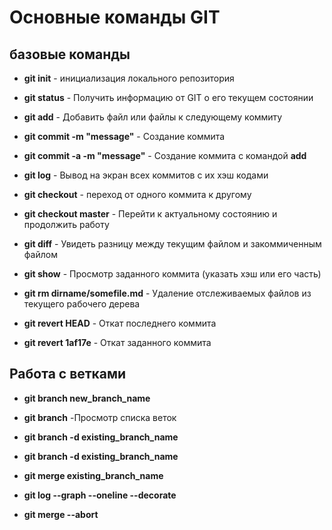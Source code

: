 # Основные команды GIT
## базовые команды

*  **git init** - 
 инициализация локального репозитория

*  **git status** - 
 Получить информацию от GIT о его текущем состоянии

 *  **git add** - 
 Добавить файл или файлы к следующему коммиту

  *  **git commit -m "message"** - 
 Создание коммита

  *  **git commit -a -m "message"** - 
 Создание коммита с командой **add**

   *  **git log** - 
 Вывод на экран всех коммитов с их хэш кодами

   *  **git checkout** - 
 переход от одного коммита к другому

   *  **git checkout master** - Перейти к актуальному состоянию и продолжить работу

*  **git diff** - Увидеть разницу между текущим файлом и закоммиченным файлом

*  **git show** - Просмотр заданного коммита (указать хэш или его часть)

*  **git rm dirname/somefile.md** - Удаление отслеживаемых файлов из текущего рабочего дерева

*  **git revert HEAD** - Откат последнего коммита

*  **git revert 1af17e** - Откат заданного коммита

## Работа с ветками

*  **git branch new_branch_name** 

*  **git branch** 
    -Просмотр списка веток
*  **git branch -d existing_branch_name** 

*  **git branch -d existing_branch_name** 

* **git merge existing_branch_name**

* **git log --graph --oneline --decorate**

* **git merge --abort**